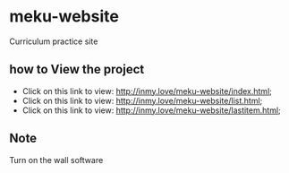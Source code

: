 # meku-website
 Curriculum practice site
 
 ## how to View the project
 * Click on this link to view: http://inmy.love/meku-website/index.html;
 * Click on this link to view: http://inmy.love/meku-website/list.html;
 * Click on this link to view: http://inmy.love/meku-website/lastitem.html;

## Note
 Turn on the wall software

